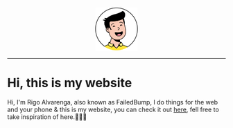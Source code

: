 <a href="#"><p align="center">
  <img height=100 src="https://raw.githubusercontent.com/jralvarenga/failedbump/master/assets/avatar.svg" />
</p></a>

---

# Hi, this is my website

Hi, I'm Rigo Alvarenga, also known as FailedBump, I do things for the web and your phone & this is my website, you can check it out [here](https://failedbump.com), fell free to take inspiration of here.👍🏻😃